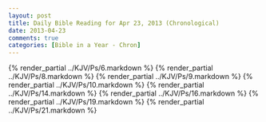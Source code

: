 ```yaml
---
layout: post
title: Daily Bible Reading for Apr 23, 2013 (Chronological)
date: 2013-04-23
comments: true
categories: [Bible in a Year - Chron]
---
```

{% render_partial ../KJV/Ps/6.markdown %}
{% render_partial ../KJV/Ps/8.markdown %}
{% render_partial ../KJV/Ps/9.markdown %}
{% render_partial ../KJV/Ps/10.markdown %}
{% render_partial ../KJV/Ps/14.markdown %}
{% render_partial ../KJV/Ps/16.markdown %}
{% render_partial ../KJV/Ps/19.markdown %}
{% render_partial ../KJV/Ps/21.markdown %}
